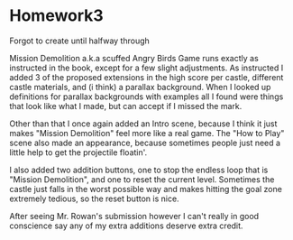 # Homework3
Forgot to create until halfway through

Mission Demolition a.k.a scuffed Angry Birds
Game runs exactly as instructed in the book, except for a few slight adjustments.
As instructed I added 3 of the proposed extensions in the high score per castle, different castle materials, and (i think) a parallax background.
When I looked up definitions for parallax backgrounds with examples all I found were things that look like what I made, but can accept if I missed the mark.

Other than that I once again added an Intro scene, because I think it just makes "Mission Demolition" feel more like a real game. 
The "How to Play" scene also made an appearance, because sometimes people just need a little help to get the projectile floatin'.

I also added two addition buttons, one to stop the endless loop that is "Mission Demolition", and one to reset the current level.
Sometimes the castle just falls in the worst possible way and makes hitting the goal zone extremely tedious, so the reset button is nice. 

After seeing Mr. Rowan's submission however I can't really in good conscience say any of my extra additions deserve extra credit.
